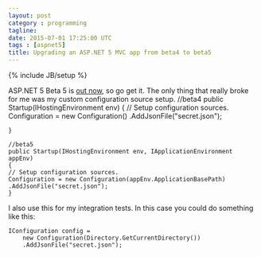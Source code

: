 ```yaml
---
layout: post
category : programming
tagline:
date: 2015-07-01 17:25:00 UTC 
tags : [aspnet5]
title: Upgrading an ASP.NET 5 MVC app from beta4 to beta5
---
```

{% include JB/setup %}

ASP.NET 5 Beta 5 is [out now](http://blogs.msdn.com/b/webdev/archive/2015/06/30/asp-net-5-beta5-now-available.aspx), so go get it.
The only thing that really broke for me was my custom configuration source setup.
	//beta4
	public Startup(IHostingEnvironment env)
    {
        // Setup configuration sources.
        Configuration = new Configuration()
                            .AddJsonFile("secret.json");
                            
    }

	//beta5
	public Startup(IHostingEnvironment env, IApplicationEnvironment appEnv)
	{
	// Setup configuration sources.
	Configuration = new Configuration(appEnv.ApplicationBasePath)
	.AddJsonFile("secret.json");
	}
	

I also use this for my integration tests. In this case you could do something like this:

    IConfiguration config = 
        new Configuration(Directory.GetCurrentDirectory())
        .AddJsonFile("secret.json");








